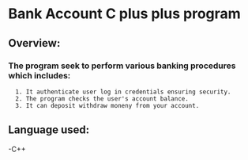 # Bank Account C plus plus program
## Overview:

  ### The program seek to perform various banking procedures which includes:
  
      1. It authenticate user log in credentials ensuring security.
      2. The program checks the user's account balance.
      3. It can deposit withdraw moneny from your account.
## Language used:
  -C++
